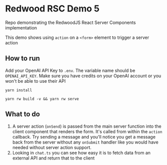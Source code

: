 # Redwood RSC Demo 5

Repo demonstrating the RedwoodJS React Server Components implementation

This demo shows using `action` on a `<form>` element to trigger a server
action

## How to run

Add your OpenAI API Key to `.env`. The variable name should be
`OPENAI_API_KEY`. Make sure you have credits on your OpenAI account
or you won't be able to use their API

`yarn install`

`yarn rw build -v && yarn rw serve`

## What to do

1. A server action (`onSend`) is passed from the main server function into
   the client component that renders the form. It's called from within the
   `action` callback. Try sending a message and you'll notice you get a
   message back from the server without any `onSubmit` handler like you would
   have needed without server action support.
2. Looking in `chat.ts` you can see how easy it is to fetch data from an
   external API and return that to the client

